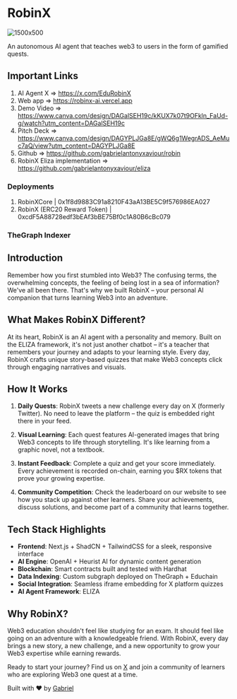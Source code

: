 # RobinX

![1500x500](https://github.com/user-attachments/assets/7dd78636-85e3-4de3-adae-980f99c20271)

An autonomous AI agent that teaches web3 to users in the form of gamified quests.

## Important Links

1. AI Agent X => https://x.com/EduRobinX
2. Web app => https://robinx-ai.vercel.app
3. Demo Video => https://www.canva.com/design/DAGalSEH19c/kKUX7k07t9OFkln_FaUd-g/watch?utm_content=DAGalSEH19c
4. Pitch Deck => https://www.canva.com/design/DAGYPLJGa8E/gWQ6g1WegrADS_AeMuc7aQ/view?utm_content=DAGYPLJGa8E
5. Github => https://github.com/gabrielantonyxaviour/robin
6. RobinX Eliza implementation => https://github.com/gabrielantonyxaviour/eliza

### Deployments

1. RobinXCore | 0x1f8d9883C91a8210F43aA13BE5C9f576986EA027
2. RobinX (ERC20 Reward Token) | 0xcdF5A88728edf3bEAf3bBE75Bf0c1A80B6cBc079

### TheGraph Indexer 

## Introduction

Remember how you first stumbled into Web3? The confusing terms, the overwhelming concepts, the feeling of being lost in a sea of information? We've all been there. That's why we built RobinX – your personal AI companion that turns learning Web3 into an adventure.

## What Makes RobinX Different?

At its heart, RobinX is an AI agent with a personality and memory. Built on the ELIZA framework, it's not just another chatbot – it's a teacher that remembers your journey and adapts to your learning style. Every day, RobinX crafts unique story-based quizzes that make Web3 concepts click through engaging narratives and visuals.

## How It Works

1. **Daily Quests**: RobinX tweets a new challenge every day on X (formerly Twitter). No need to leave the platform – the quiz is embedded right there in your feed.

2. **Visual Learning**: Each quest features AI-generated images that bring Web3 concepts to life through storytelling. It's like learning from a graphic novel, not a textbook.

3. **Instant Feedback**: Complete a quiz and get your score immediately. Every achievement is recorded on-chain, earning you $RX tokens that prove your growing expertise.

4. **Community Competition**: Check the leaderboard on our website to see how you stack up against other learners. Share your achievements, discuss solutions, and become part of a community that learns together.

## Tech Stack Highlights

- **Frontend**: Next.js + ShadCN + TailwindCSS for a sleek, responsive interface
- **AI Engine**: OpenAI + Heurist AI for dynamic content generation
- **Blockchain**: Smart contracts built and tested with Hardhat
- **Data Indexing**: Custom subgraph deployed on TheGraph + Educhain
- **Social Integration**: Seamless iframe embedding for X platform quizzes
- **AI Agent Framework**: ELIZA

## Why RobinX?

Web3 education shouldn't feel like studying for an exam. It should feel like going on an adventure with a knowledgeable friend. With RobinX, every day brings a new story, a new challenge, and a new opportunity to grow your Web3 expertise while earning rewards.

Ready to start your journey? Find us on [X](https://x.com/EduRobinX) and join a community of learners who are exploring Web3 one quest at a time.

Built with ❤️ by [Gabriel](https://x.com/gabrielaxyeth)
